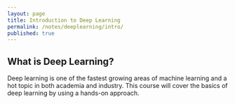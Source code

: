 ```yaml
---
layout: page
title: Introduction to Deep Learning
permalink: /notes/deeplearning/intro/
published: true
---
```


## What is Deep Learning?

Deep learning is one of the fastest growing areas of machine learning and a hot topic in both academia and industry.
This course will cover the basics of deep learning by using a hands-on approach.
